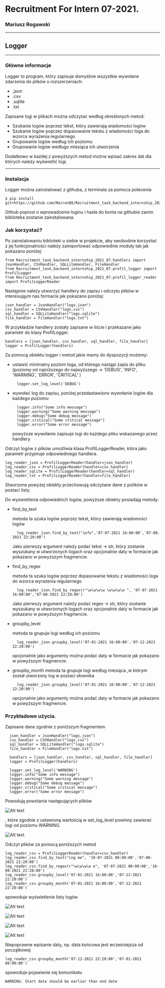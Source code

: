 # Recruitment For Intern 07-2021.
### Mariusz Rogawski

---
## Logger

---

### Główne informacje

Logger to program, który zapisuje domyślnie wszystkie wywołane zdarzenia do plików o rozszerzeniach:
 * .json
 * .csv
 * .sqlite
 * .txt

Zapisane logi w plikach można odczytać według określonych metod:
* Szukanie logów poprzez tekst, który zawierają wiadomości logów
* Szukanie logów poprzez dopasowanie tekstu z wiadomości loga do wzorca wyrażenia regularnego
* Grupowanie logów według ich poziomu
* Grupowanie logów wedługo miesiąca ich utworzenia

Dodatkowo w każdej z powyższych metod można wpisać zakres dat dla których należy wyświetlić logi.

---

### Instalacja

Logger można zainstalować z githuba, z terminala za pomoca polecenia

    $ pip install git+https://github.com/Mairon88/Recruitment_task_backend_internship_2021_07.git#egg=logmaster

Github poprosi o wprowadzenie loginu i hasła do konta na githubie zanim biblioteka zostanie zainstalowana.

### Jak korzystać? 

Po zainstalowaniu biblioteki u siebie w projekcie, aby swobodnie korzystać z jej funkcjonalności należy zaimportować 
odpowiednie moduły tak jak pokazano poniżej:

    from Recruitment_task_backend_internship_2021_07.handlers import JsonHandler, CSVHandler, SQLLiteHandler, FileHandler
    from Recruitment_task_backend_internship_2021_07.profil_logger import ProfilLogger
    from Recruitment_task_backend_internship_2021_07.profil_logger_reader import ProfilLoggerReader

Następnie należy utworzyć handlery do zapisu i odczytu plików w interesująym nas formacie jak pokazano poniżej:

    json_handler = JsonHandler("logs.json")
    csv_handler = CSVHandler("logs.csv")
    sql_handler = SQLLiteHandler("logs.sqlite")
    file_handler = FileHandler("logs.txt")


W przykładzie handlery zostały zapisane w liście i przekazane jako parametr do klasy ProfilLogger.

    handlers = [json_handler, csv_handler, sql_handler, file_handler]
    logger = ProfilLogger(handlers)

Za pomocą obiektu logger i metod jakie mamy do dyspozycji możemy:
* ustawić minimalny poziom loga, od którego nastąpi zapis do pliku (poziomy od najniższego do najwyższego -> 'DEBUG', 'INFO', 'WARNING', 'ERROR', 'CRITICAL' )
  
        logger.set_log_level('DEBUG')

* wywołać log do zapisu, poniżej przedastawiono wywołanie logów dla każdego poziomu
    
        logger.info("Some info message")
        logger.warning("Some warning message")
        logger.debug("Some debug message")
        logger.critical("Some critical message")
        logger.error("Some error message")
  
    powyższe wywołanie zapisuje logi do każdego pliku wskazanego przez handlery

Odczyt logów z plików umożliwia klasa ProfilLoggerReader, która jako parametr przyjmuje odpowiedniego handlera.

    log_reader_json = ProfilLoggerReader(handler=json_handler)
    log_reader_csv = ProfilLoggerReader(handler=csv_handler)
    log_reader_sqlite = ProfilLoggerReader(handler=sql_handler)
    log_reader_txt = ProfilLoggerReader(handler=file_handler)

Stworzone powyżej obiekty przechowują odczytane dane z polików w postaci listy.

Do wyświetlenia odpowiednich logów, powyższe obiekty posiadają metody:

* find_by_text
    
    metoda ta szuka logów poprzez tekst, który zawierają wiadomości logów

        log_reader_json.find_by_text("info",'07-07-2021 16:00:00','07-08-2021 22:20:00')

    Jako pierwszy argument należy podać tekst -> str, który zostanie wyszukany w utworzonych logach oraz opcjonalnie daty
    w formacie jak pokazano w powyższym fragmencie.
  

* find_by_regex
    
    metoda ta szuka logów poprzez dopasowanie tekstu z wiadomości loga do wzorca wyrażenia regularnego

        log_reader_json.find_by_regex(r"\w\w\w\w \w\w\w\w ", '07-07-2021 16:00:00','07-08-2021 22:20:00')

    Jako pierwszy argument należy podać regex -> str, który zostanie wyszukany w utworzonych logach oraz opcjonalnie daty
    w formacie jak pokazano w powyższym fragmencie.
    

* groupby_level
    
  metoda ta grupuje logi według ich poziomu

        log_reader_json.groupby_level('07-01-2021 16:00:00','07-12-2021 22:20:00')

    opcjonalnie jako argumenty można podać daty w formacie jak pokazano w powyższym fragmencie.
    

* groupby_month
metoda ta grupuje logi według miesiąca ,w którym został utworzony log w postaci słownika

        log_reader_json.groupby_level('07-01-2021 16:00:00','07-12-2021 22:20:00')

    opcjonalnie jako argumenty można podać daty w formacie jak pokazano w powyższym fragmencie.


### Przykładowe użycia.

Zapisane dane zgodnie z poniższym fragmentem

      json_handler = JsonHandler("logs.json")
      csv_handler = CSVHandler("logs.csv")
      sql_handler = SQLLiteHandler("logs.sqlite")
      file_handler = FileHandler("logs.txt")
      
      handlers = [json_handler, csv_handler, sql_handler, file_handler]
      logger = ProfilLogger(handlers)
  
      logger.set_log_level('WARNING')
      logger.info("Some info message")
      logger.warning("Some warning message")
      logger.debug("Some debug message")
      logger.critical("Some critical message")
      logger.error("Some error message")

  Powodują powstanie następujących plików

![Alt text](github_img/rys_1.png)

, które zgodnie z ustawioną wartością w set_log_level powinny zawierać
  logi od poziomu WARNING.

![Alt text](github_img/rys2.png)

Odczyt plików za pomocą poniższych metod 

    log_reader_csv = ProfilLoggerReader(handler=csv_handler)
    log_reader_csv.find_by_text("ing me", '10-07-2021 00:00:00','07-08-2021 22:20:00') 
    log_reader_csv.find_by_regex(r"\w\w\w\w e", '07-07-2021 00:00:00','10-08-2021 22:20:00')
    log_reader_csv.groupby_level('07-01-2021 16:00:00','07-12-2021 22:20:00')
    log_reader_csv.groupby_month('07-01-2021 16:00:00','07-12-2021 22:20:00')

spowoduje wyświetlenie listy logów

![Alt text](github_img/rys_3.png)

![Alt text](github_img/rys_5.png)

![Alt text](github_img/rys_4.png)

![Alt text](github_img/rys_6.png)

Niepoprawne wpisanie daty, np. data końcowa jest wcześniejsza od początkowej 

    log_reader_csv.groupby_month('07-12-2021 22:20:00','07-01-2021 00:00:00')

spowoduje pojawienie się komunikatu

    WARNING: Start date should be earlier than end date



